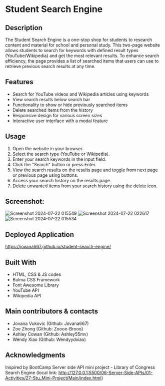 # Student Search Engine

## Description

The Student Search Engine is a one-stop shop for students to research content and material for school and personal study. This two-page website allows students to search for keywords with defined result types (YouTube/Wikipedia) and get the most relevant results. To enhance search efficiency, the page provides a list of searched items that users can use to retrieve previous search results at any time.

## Features

- Search for YouTube videos and Wikipedia articles using keywords
- View search results below search bar
- Functionality to show or hide previously searched items
- Delete searched items from the history
- Responsive design for various screen sizes
- Interactive user interface with a modal feature

## Usage

1. Open the website in your browser.
2. Select the search type (YouTube or Wikipedia).
3. Enter your search keywords in the input field.
4. Click the "Search" button or press Enter.
5. View the search results on the results page and toggle from next page or previous page using  buttons.
6. Access your search history on the results page.
7. Delete unwanted items from your search history using the delete icon.

## Screenshot:

![Screenshot 2024-07-22 015549](https://github.com/user-attachments/assets/71a81ed9-3eff-4647-b271-2ce6ed61c138)
![Screenshot 2024-07-22 022617](https://github.com/user-attachments/assets/6b60a4b5-948e-457a-ac3b-bf07cb652e41)
![Screenshot 2024-07-22 015534](https://github.com/user-attachments/assets/f6cfd87c-6b1b-4516-9820-9cc373371ed0)


## Deployed Application

https://jovana667.github.io/student-search-engine/

## Built With

- HTML, CSS & JS codes
- Bulma CSS Framework
- Font Awesome Library
- YouTube API
- Wikipedia API


## Main contributors & contacts 
- Jovana Vukovic (Github: Jovana667)
- Zoe Zhong (Github: Zoooe-Brooo)
- Ashley Cowan  (Github: Ashley55mv)
- Wendy Xiao  (Github: Wendyydxiao)


## Acknowledgments
Inspired by BootCamp Server side API mini project - Library of Congress Search Engine (local link: http://127.0.0.1:5500/06-Server-Side-APIs/01-Activities/27-Stu_Mini-Project/Main/index.html)
